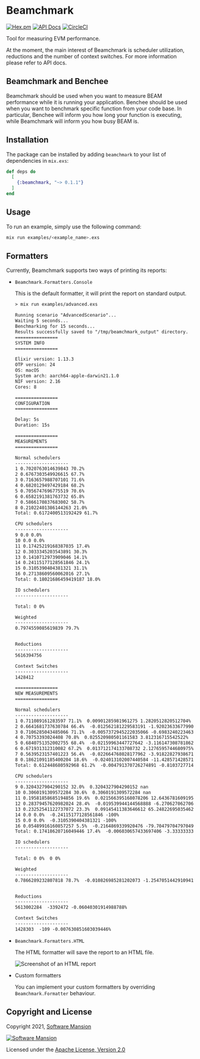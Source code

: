 # Beamchmark
[![Hex.pm](https://img.shields.io/hexpm/v/beamchmark.svg)](https://hex.pm/packages/beamchmark)
[![API Docs](https://img.shields.io/badge/api-docs-yellow.svg?style=flat)](https://hexdocs.pm/beamchmark)
[![CircleCI](https://circleci.com/gh/membraneframework/beamchmark.svg?style=svg)](https://circleci.com/gh/membraneframework/beamchmark)

Tool for measuring EVM performance.

At the moment, the main interest of Beamchmark is scheduler utilization, reductions and the number of context switches.
For more information please refer to API docs.

## Beamchmark and Benchee
Beamchmark should be used when you want to measure BEAM performance while it is running your application.
Benchee should be used when you want to benchmark specific function from your code base.
In particular, Benchee will inform you how long your function is executing, while Beamchmark will inform you
how busy BEAM is.

## Installation
The package can be installed by adding `beamchmark` to your list of dependencies in `mix.exs`:

```elixir
def deps do
  [
    {:beamchmark, "~> 0.1.1"}
  ]
end
```

## Usage
To run an example, simply use the following command: 

```bash
mix run examples/<example_name>.exs
```

## Formatters
Currently, Beamchmark supports two ways of printing its reports:
* `Beamchmark.Formatters.Console`

  This is the default formatter, it will print the report on standard output.

  ```txt
  > mix run examples/advanced.exs

  Running scenario "AdvancedScenario"...
  Waiting 5 seconds...
  Benchmarking for 15 seconds...
  Results successfully saved to "/tmp/beamchmark_output" directory.
  ================
  SYSTEM INFO
  ================

  Elixir version: 1.13.3
  OTP version: 24
  OS: macOS
  System arch: aarch64-apple-darwin21.1.0
  NIF version: 2.16
  Cores: 8

  ================
  CONFIGURATION
  ================

  Delay: 5s
  Duration: 15s

  ================
  MEASUREMENTS
  ================

  Normal schedulers
  --------------------
  1 0.7020763014639843 70.2%
  2 0.6767303549926615 67.7%
  3 0.7163657988707101 71.6%
  4 0.6820129497429184 68.2%
  5 0.7056747696775519 70.6%
  6 0.6582191381763732 65.8%
  7 0.5866170837683002 58.7%
  8 0.21022401386144263 21.0%
  Total: 0.6172400513192429 61.7%

  CPU schedulers
  --------------------
  9 0.0 0.0%
  10 0.0 0.0%
  11 0.17425219168387035 17.4%
  12 0.3033345203543891 30.3%
  13 0.1410712973909046 14.1%
  14 0.24115177128561846 24.1%
  15 0.3105390404381321 31.1%
  16 0.27138609560062016 27.1%
  Total: 0.18021686459419187 18.0%

  IO schedulers
  --------------------

  Total: 0 0%

  Weighted
  --------------------
  0.7974559085619839 79.7%


  Reductions
  --------------------
  5616394756

  Context Switches
  --------------------
  1428412

  ================
  NEW MEASUREMENTS
  ================

  Normal schedulers
  --------------------
  1 0.711089161283597 71.1%  0.00901285981961275 1.2820512820512704%
  2 0.6641681737630784 66.4%  -0.012562181229583191 -1.920236336779908%
  3 0.7106285043485066 71.1%  -0.0057372945222035066 -0.6983240223463696%
  4 0.70753393024408 70.8%  0.025520980501161583 3.812316715542522%
  5 0.6840751352002755 68.4%  -0.02159963447727642 -3.116147308781862%
  6 0.671931312310082 67.2%  0.013712174133708732 2.1276595744680975%
  7 0.5639523157401223 56.4%  -0.022664768028177962 -3.9182282793867103%
  8 0.18621091185400204 18.6%  -0.024013102007440584 -11.428571428571416%
  Total: 0.612448680592968 61.2%  -0.004791370726274891 -0.8103727714748743%

  CPU schedulers
  --------------------
  9 0.3204327904290152 32.0%  0.3204327904290152 nan
  10 0.3060191309572284 30.6%  0.3060191309572284 nan
  11 0.19581858685194856 19.6%  0.021566395168078206 12.643678160919563%
  12 0.28379457620982024 28.4%  -0.019539944144568888 -6.270627062706282%
  13 0.23252541122737072 23.3%  0.09145411383646612 65.24822695035462%
  14 0.0 0.0%  -0.24115177128561846 -100%
  15 0.0 0.0%  -0.3105390404381321 -100%
  16 0.05489916160857257 5.5%  -0.2164869339920476 -79.70479704797049%
  Total: 0.17418620716049446 17.4%  -0.006030657433697406 -3.333333333333343%

  IO schedulers
  --------------------

  Total: 0 0%  0 0%

  Weighted
  --------------------
  0.7866289232807818 78.7%  -0.010826985281202073 -1.2547051442910941%


  Reductions
  --------------------
  5613002284  -3392472 -0.06040301914988788%

  Context Switches
  --------------------
  1428303  -109 -0.007630851603039446%
  ```

* `Beamchmark.Formatters.HTML`

  The HTML formatter will save the report to an HTML file.
  
  ![Screenshot of an HTML report](https://user-images.githubusercontent.com/31112335/157019137-0f7dd5f9-d59a-4656-9bee-8ec84e482169.png)

* Custom formatters

  You can implement your custom formatters by overriding `Beamchmark.Formatter` behaviour.

## Copyright and License
Copyright 2021, [Software Mansion](https://swmansion.com/?utm_source=git&utm_medium=readme&utm_campaign=beamchmark)

[![Software Mansion](https://logo.swmansion.com/logo?color=white&variant=desktop&width=200&tag=membrane-github)](https://swmansion.com/?utm_source=git&utm_medium=readme&utm_campaign=beamchmark)

Licensed under the [Apache License, Version 2.0](LICENSE)
